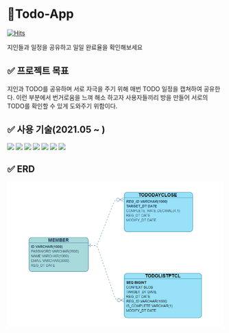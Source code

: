# :seedling:Todo-App 
[![Hits](https://hits.seeyoufarm.com/api/count/incr/badge.svg?url=https%3A%2F%2Fgithub.com%2FMinikanko%2FTodo-App&count_bg=%2379C83D&title_bg=%23555555&icon=&icon_color=%23E7E7E7&title=hits&edge_flat=false)](https://hits.seeyoufarm.com)

지인들과 일정을 공유하고 일일 완료율을 확인해보세요



## :white_check_mark: 프로젝트 목표
지인과 TODO를 공유하며 서로 자극을 주기  위해 매번 TODO 일정을 캡쳐하여 공유한다. 이런 부분에서 번거로움을 느껴 해소 하고자 사용자들끼리 방을 만들어 서로의 TODO를 확인할 수 있게 도와주기 위함이다.


## :white_check_mark: 사용 기술(2021.05 ~ )

<img src="https://img.shields.io/badge/JAVA-007396?style=for-the-badge&logo=java&logoColor=white"> <img src="https://img.shields.io/badge/Spring-6DB33F?style=for-the-badge&logo=Spring&logoColor=white"> <img src="https://img.shields.io/badge/mariaDB-003545?style=for-the-badge&logo=mariaDB&logoColor=white"> <img src="https://img.shields.io/badge/javascript-F7DF1E?style=for-the-badge&logo=javascript&logoColor=black"> <img src="https://img.shields.io/badge/vue.js-4FC08D?style=for-the-badge&logo=vue.js&logoColor=white"> <img src="https://img.shields.io/badge/bootstrap-7952B3?style=for-the-badge&logo=bootstrap&logoColor=white"> <img src="https://img.shields.io/badge/github-181717?style=for-the-badge&logo=github&logoColor=white">

## :white_check_mark: ERD
<img src="./erd.png">
